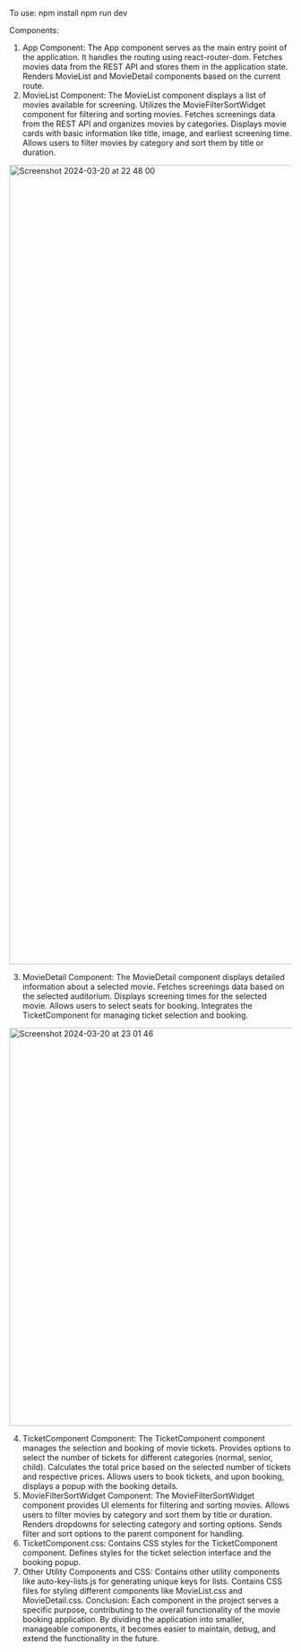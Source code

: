 To use:
npm install
npm run dev

Components:
1. App Component:
The App component serves as the main entry point of the application.
It handles the routing using react-router-dom.
Fetches movies data from the REST API and stores them in the application state.
Renders MovieList and MovieDetail components based on the current route.
2. MovieList Component:
The MovieList component displays a list of movies available for screening.
Utilizes the MovieFilterSortWidget component for filtering and sorting movies.
Fetches screenings data from the REST API and organizes movies by categories.
Displays movie cards with basic information like title, image, and earliest screening time.
Allows users to filter movies by category and sort them by title or duration.
<img width="1428" alt="Screenshot 2024-03-20 at 22 48 00" src="https://github.com/superstar2214/Feature-Flicks---The-Cinema/assets/90936619/aa130c13-de1d-417b-9a03-0036d070a419">

3. MovieDetail Component:
The MovieDetail component displays detailed information about a selected movie.
Fetches screenings data based on the selected auditorium.
Displays screening times for the selected movie.
Allows users to select seats for booking.
Integrates the TicketComponent for managing ticket selection and booking.
<img width="711" alt="Screenshot 2024-03-20 at 23 01 46" src="https://github.com/superstar2214/Feature-Flicks---The-Cinema/assets/90936619/3842ba69-50de-4aae-8212-6788edd5d844">

4. TicketComponent Component:
The TicketComponent component manages the selection and booking of movie tickets.
Provides options to select the number of tickets for different categories (normal, senior, child).
Calculates the total price based on the selected number of tickets and respective prices.
Allows users to book tickets, and upon booking, displays a popup with the booking details.
5. MovieFilterSortWidget Component:
The MovieFilterSortWidget component provides UI elements for filtering and sorting movies.
Allows users to filter movies by category and sort them by title or duration.
Renders dropdowns for selecting category and sorting options.
Sends filter and sort options to the parent component for handling.
6. TicketComponent.css:
Contains CSS styles for the TicketComponent component.
Defines styles for the ticket selection interface and the booking popup.
7. Other Utility Components and CSS:
Contains other utility components like auto-key-lists.js for generating unique keys for lists.
Contains CSS files for styling different components like MovieList.css and MovieDetail.css.
Conclusion:
Each component in the project serves a specific purpose, contributing to the overall functionality of the movie booking application. By dividing the application into smaller, manageable components, it becomes easier to maintain, debug, and extend the functionality in the future.
